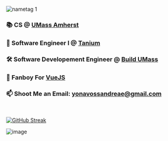 ![nametag 1](https://user-images.githubusercontent.com/76519301/234890624-813a9908-f010-4dce-88aa-c89e23be44ef.png)

### 📚 CS @ [UMass Amherst](https://www.cics.umass.edu/)
### 🔴 Software Engineer I @ [Tanium](https://www.tanium.com/)
### 🛠️ Software Developement Engineer @ [Build UMass](https://buildumass.com/)
### 💚 Fanboy For [VueJS](https://vuejs.org/)
### 📫 Shoot Me an Email: yonavossandreae@gmail.com

<br>

[![GitHub Streak](http://github-readme-streak-stats.herokuapp.com?user=yonava&theme=dark)](https://git.io/streak-stats)

![image](https://github.com/Yonava/yonava/assets/76519301/b296c188-1490-43a4-8845-42765bf847f0)


